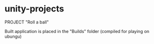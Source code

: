 # unity-projects

PROJECT "Roll a ball"

Built application is placed in the "Builds" folder (compiled for playing on ubungu)
